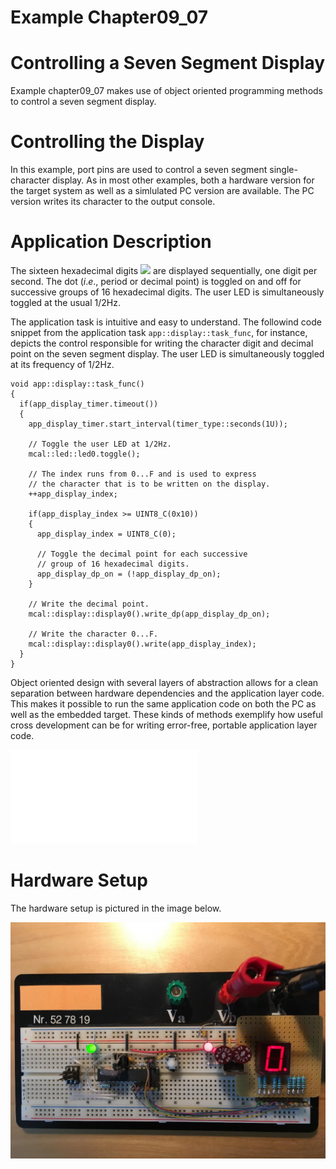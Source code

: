 # Example Chapter09_07
# Controlling a Seven Segment Display

Example chapter09_07 makes use of object oriented
programming methods to control a seven segment display.

# Controlling the Display

In this example, port pins are used to control a
seven segment single-character display. As in most other examples,
both a hardware version for the target system as well as a simlulated
PC version are available. The PC version writes its
character to the output console.

# Application Description

The sixteen hexadecimal digits <img src="https://render.githubusercontent.com/render/math?math=0123456789\text{AbCdEF}">
are displayed sequentially, one digit per second.
The dot (_i_._e_., period or decimal point) is toggled
on and off for successive groups of 16 hexadecimal digits.
The user LED is simultaneously toggled at the usual 1/2Hz.

The application task is intuitive and easy to understand.
The followind code snippet from the application task
`app::display::task_func`, for instance, depicts the control
responsible for writing the character digit and decimal
point on the seven segment display. The user LED is simultaneously
toggled at its frequency of 1/2Hz.

```
void app::display::task_func()
{
  if(app_display_timer.timeout())
  {
    app_display_timer.start_interval(timer_type::seconds(1U));

    // Toggle the user LED at 1/2Hz.
    mcal::led::led0.toggle();

    // The index runs from 0...F and is used to express
    // the character that is to be written on the display.
    ++app_display_index;

    if(app_display_index >= UINT8_C(0x10))
    {
      app_display_index = UINT8_C(0);

      // Toggle the decimal point for each successive
      // group of 16 hexadecimal digits.
      app_display_dp_on = (!app_display_dp_on);
    }

    // Write the decimal point.
    mcal::display::display0().write_dp(app_display_dp_on);

    // Write the character 0...F.
    mcal::display::display0().write(app_display_index);
  }
}
```

Object oriented design with several layers of abstraction
allows for a clean separation between hardware dependencies
and the application layer code. This makes it possible
to run the same application code on both the PC as well
as the embedded target. These kinds of methods exemplify
how useful cross development can be for writing error-free,
portable application layer code.

![Display application task in action on the PC simuation](./images/seven_segment.pdf)

# Hardware Setup

The hardware setup is pictured in the image below.

![](./images/board7.jpg)
